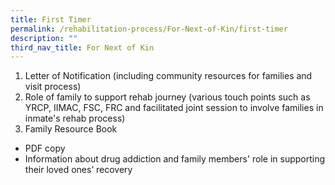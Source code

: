 ```yaml
---
title: First Timer
permalink: /rehabilitation-process/For-Next-of-Kin/first-timer
description: ""
third_nav_title: For Next of Kin
---
```

1. Letter of Notification (including community resources for families and visit process) 
2. Role of family to support rehab journey (various touch points such as YRCP, IIMAC, FSC, FRC and facilitated joint session to involve families in inmate's rehab process)
3. Family Resource Book
*  PDF copy
*  Information about drug addiction and family members' role in supporting their loved ones’ recovery
